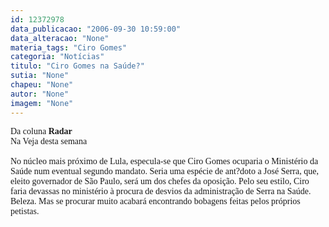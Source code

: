 ```yaml
---
id: 12372978
data_publicacao: "2006-09-30 10:59:00"
data_alteracao: "None"
materia_tags: "Ciro Gomes"
categoria: "Notícias"
titulo: "Ciro Gomes na Saúde?"
sutia: "None"
chapeu: "None"
autor: "None"
imagem: "None"
---
```

<p><FONT face=Verdana>Da coluna <STRONG>Radar</STRONG><BR>Na Veja desta semana<BR><BR>No núcleo mais próximo de Lula, especula-se que Ciro Gomes ocuparia o Ministério da Saúde num eventual segundo mandato. Seria uma espécie de ant?doto a José Serra, que, eleito governador de São Paulo, será um dos chefes da oposição. Pelo seu estilo, Ciro faria devassas no ministério à procura de desvios da administração de Serra na Saúde. Beleza. Mas se procurar muito acabará encontrando bobagens feitas pelos próprios petistas.</FONT> </p>
